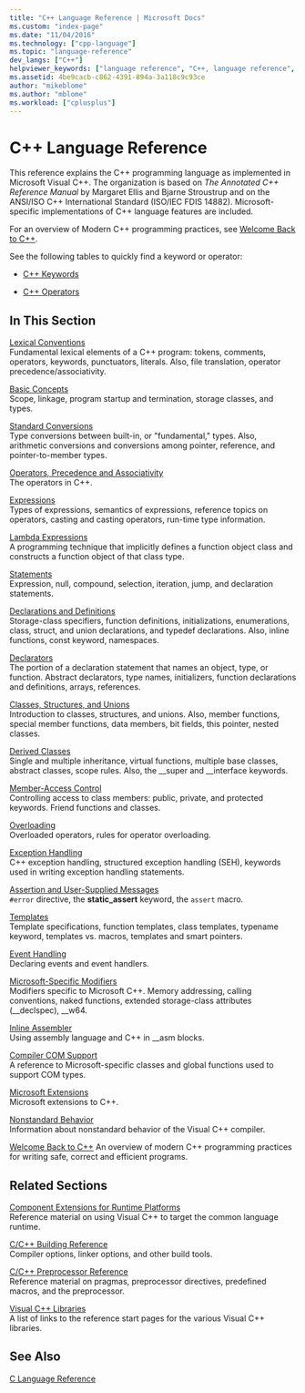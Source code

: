 ```yaml
---
title: "C++ Language Reference | Microsoft Docs"
ms.custom: "index-page"
ms.date: "11/04/2016"
ms.technology: ["cpp-language"]
ms.topic: "language-reference"
dev_langs: ["C++"]
helpviewer_keywords: ["language reference", "C++, language reference", "language reference, Visual C++", "Visual C++, language reference"]
ms.assetid: 4be9cacb-c862-4391-894a-3a118c9c93ce
author: "mikeblome"
ms.author: "mblome"
ms.workload: ["cplusplus"]
---
```

# C++ Language Reference
This reference explains the C++ programming language as implemented in Microsoft Visual C++. The organization is based on *The Annotated C++ Reference Manual* by Margaret Ellis and Bjarne Stroustrup and on the ANSI/ISO C++ International Standard (ISO/IEC FDIS 14882). Microsoft-specific implementations of C++ language features are included.  

For an overview of Modern C++ programming practices, see [Welcome Back to C++](welcome-back-to-cpp-modern-cpp.md).
  
 See the following tables to quickly find a keyword or operator:  
  
-   [C++ Keywords](../cpp/keywords-cpp.md)  
  
-   [C++ Operators](../cpp/cpp-built-in-operators-precedence-and-associativity.md)  
  
## In This Section  

 [Lexical Conventions](../cpp/lexical-conventions.md)  
 Fundamental lexical elements of a C++ program: tokens, comments, operators, keywords, punctuators, literals. Also, file translation, operator precedence/associativity.  
  
 [Basic Concepts](../cpp/basic-concepts-cpp.md)  
 Scope, linkage, program startup and termination, storage classes, and types.  
  
 [Standard Conversions](../cpp/standard-conversions.md)  
 Type conversions between built-in, or "fundamental," types. Also, arithmetic conversions and conversions among pointer, reference, and pointer-to-member types.  
  
 [Operators, Precedence and Associativity](../cpp/cpp-built-in-operators-precedence-and-associativity.md)  
 The operators in C++.  
  
 [Expressions](../cpp/expressions-cpp.md)  
 Types of expressions, semantics of expressions, reference topics on operators, casting and casting operators, run-time type information.  
  
 [Lambda Expressions](../cpp/lambda-expressions-in-cpp.md)  
 A programming technique that implicitly defines a function object class and constructs a function object of that class type.  
  
 [Statements](../cpp/statements-cpp.md)  
 Expression, null, compound, selection, iteration, jump, and declaration statements.  
  
 [Declarations and Definitions](declarations-and-definitions-cpp.md)  
 Storage-class specifiers, function definitions, initializations, enumerations, class, struct, and union declarations, and typedef declarations. Also, inline functions, const keyword, namespaces.  
  
 [Declarators](http://msdn.microsoft.com/en-us/8a7b9b51-92bd-4ac0-b3fe-0c4abe771838)  
 The portion of a declaration statement that names an object, type, or function. Abstract declarators, type names, initializers, function declarations and definitions, arrays, references.  
  
 [Classes, Structures, and Unions](../cpp/classes-and-structs-cpp.md)  
 Introduction to classes, structures, and unions. Also, member functions, special member functions, data members, bit fields, this pointer, nested classes.  
  
 [Derived Classes](../cpp/inheritance-cpp.md)  
 Single and multiple inheritance, virtual functions, multiple base classes, abstract classes, scope rules. Also, the __super and \__interface keywords.  
  
 [Member-Access Control](../cpp/member-access-control-cpp.md)  
 Controlling access to class members: public, private, and protected keywords. Friend functions and classes.  
  
 [Overloading](operator-overloading.md)  
 Overloaded operators, rules for operator overloading.  
  
 [Exception Handling](../cpp/exception-handling-in-visual-cpp.md)  
 C++ exception handling, structured exception handling (SEH), keywords used in writing exception handling statements.  
  
 [Assertion and User-Supplied Messages](../cpp/assertion-and-user-supplied-messages-cpp.md)  
 `#error` directive, the **static_assert** keyword, the `assert` macro.  
  
 [Templates](../cpp/templates-cpp.md)  
 Template specifications, function templates, class templates, typename keyword, templates vs. macros, templates and smart pointers.  
  
 [Event Handling](../cpp/event-handling.md)  
 Declaring events and event handlers.  
  
 [Microsoft-Specific Modifiers](../cpp/microsoft-specific-modifiers.md)  
 Modifiers specific to Microsoft C++. Memory addressing, calling conventions, naked functions, extended storage-class attributes (__declspec), \__w64.  
  
 [Inline Assembler](../assembler/inline/inline-assembler.md)  
 Using assembly language and C++ in __asm blocks.  
  
 [Compiler COM Support](../cpp/compiler-com-support.md)  
 A reference to Microsoft-specific classes and global functions used to support COM types.  
  
 [Microsoft Extensions](../cpp/microsoft-extensions.md)  
 Microsoft extensions to C++.  
  
 [Nonstandard Behavior](../cpp/nonstandard-behavior.md)  
 Information about nonstandard behavior of the Visual C++ compiler.  

 [Welcome Back to C++](welcome-back-to-cpp-modern-cpp.md)
 An overview of modern C++ programming practices for writing safe, correct and efficient programs.
  
## Related Sections  
 [Component Extensions for Runtime Platforms](../windows/component-extensions-for-runtime-platforms.md)  
 Reference material on using Visual C++ to target the common language runtime.  
  
 [C/C++ Building Reference](../build/reference/c-cpp-building-reference.md)  
 Compiler options, linker options, and other build tools.  
  
 [C/C++ Preprocessor Reference](../preprocessor/c-cpp-preprocessor-reference.md)  
 Reference material on pragmas, preprocessor directives, predefined macros, and the preprocessor.  
  
 [Visual C++ Libraries](../standard-library/cpp-standard-library-reference.md)  
 A list of links to the reference start pages for the various Visual C++ libraries.  
  
## See Also  
 [C Language Reference](../c-language/c-language-reference.md)